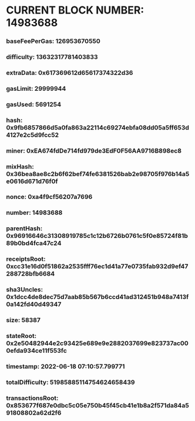 # CURRENT BLOCK NUMBER: 14983688

### baseFeePerGas: 126953670550
### difficulty: 13632317781403833
### extraData: 0x617369612d65617374322d36
### gasLimit: 29999944
### gasUsed: 5691254
### hash: 0x9fb6857866d5a0fa863a22114c69274ebfa08dd05a5ff653d4127e2c5d9fcc52
### miner: 0xEA674fdDe714fd979de3EdF0F56AA9716B898ec8
### mixHash: 0x36bea8ae8c2b6f62bef74fe6381526bab2e98705f976b14a5e0616d671d76f0f
### nonce: 0xa4f9cf56207a7696
### number: 14983688
### parentHash: 0x96916646c31308919785c1c12b6726b0761c5f0e85724f81b89b0bd4fca47c24
### receiptsRoot: 0xcc31e16d0f51862a2535fff76ec1d41a77e0735fab932d9ef47288728bfb6684
### sha3Uncles: 0x1dcc4de8dec75d7aab85b567b6ccd41ad312451b948a7413f0a142fd40d49347
### size: 58387
### stateRoot: 0x2e50482944e2c93425e689e9e2882037699e823737ac000efda934ce11f553fc
### timestamp: 2022-06-18 07:10:57.799771
### totalDifficulty: 51985885114754624658439
### transactionsRoot: 0x853677f687e0dbc5c05e750b45f45cb41e1b8a2f571da84a591808802a62d2f6
